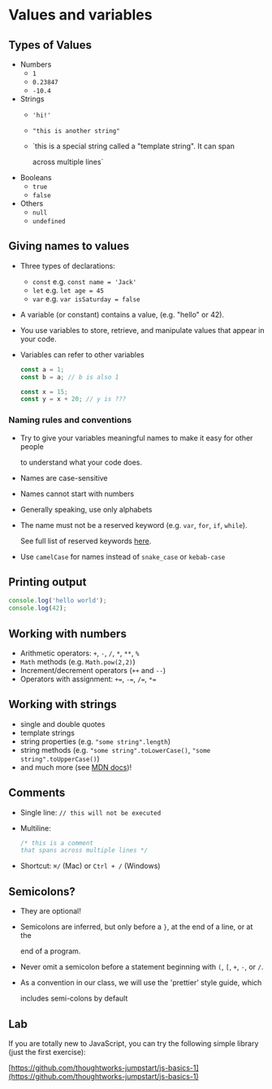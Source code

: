 # Values and variables

## Types of Values

* Numbers
  * `1`
  * `0.23847`
  * `-10.4`
* Strings
  * `'hi!'`
  * `"this is another string"`
  * \`this is a special string called a "template string". It can span

    across multiple lines\`
* Booleans
  * `true`
  * `false`
* Others
  * `null`
  * `undefined`

## Giving names to values

* Three types of declarations:
  * `const` e.g. `const name = 'Jack'`
  * `let` e.g. `let age = 45`
  * `var` e.g. `var isSaturday = false`
* A variable \(or constant\) contains a value, \(e.g. "hello" or 42\).
* You use variables to store, retrieve, and manipulate values that appear in your code. 
* Variables can refer to other variables

  ```javascript
  const a = 1;
  const b = a; // b is also 1

  const x = 15;
  const y = x + 20; // y is ???
  ```

### Naming rules and conventions

* Try to give your variables meaningful names to make it easy for other people

  to understand what your code does.

* Names are case-sensitive
* Names cannot start with numbers
* Generally speaking, use only alphabets
* The name must not be a reserved keyword \(e.g. `var`, `for`, `if`, `while`\).

  See full list of reserved keywords [here](https://mathiasbynens.be/notes/reserved-keywords#ecmascript-5).

* Use `camelCase` for names instead of `snake_case` or `kebab-case`

## Printing output

```javascript
console.log('hello world');
console.log(42);
```

## Working with numbers

* Arithmetic operators: `+`, `-`, `/`, `*`, `**`, `%`
* `Math` methods \(e.g. `Math.pow(2,2)`\)
* Increment/decrement operators \(`++` and `--`\)
* Operators with assignment: `+=`, `-=`, `/=`, `*=`

## Working with strings

* single and double quotes
* template strings
* string properties \(e.g. `"some string".length`\)
* string methods \(e.g. `"some string".toLowerCase()`,  `"some string".toUpperCase()`\)
* and much more \(see [MDN docs](https://developer.mozilla.org/en-US/docs/Web/JavaScript/Reference/Global_Objects/String/prototype)\)!

## Comments

* Single line: `// this will not be executed`
* Multiline:

  ```javascript
  /* this is a comment
  that spans across multiple lines */
  ```

* Shortcut: `⌘/` \(Mac\) or `Ctrl + /` \(Windows\)

## Semicolons?

* They are optional!
* Semicolons are inferred, but only before a `}`, at the end of a line, or at the

  end of a program.

* Never omit a semicolon before a statement beginning with `(`, `[`, `+`, `-`, or `/`.
* As a convention in our class, we will use the 'prettier' style guide, which

  includes semi-colons by default

## Lab

If you are totally new to JavaScript, you can try the following simple library (just the first exercise):

[https://github.com/thoughtworks-jumpstart/js-basics-1](https://github.com/thoughtworks-jumpstart/js-basics-1)

